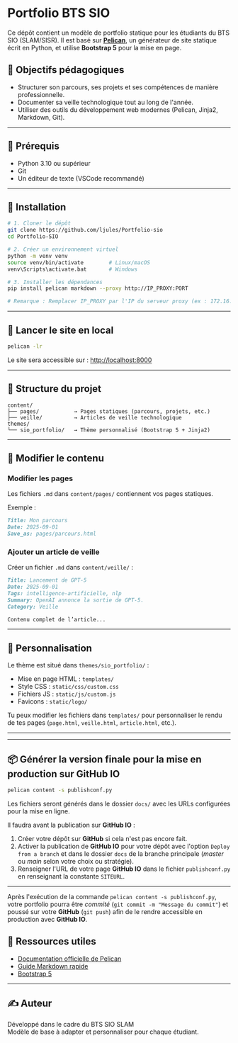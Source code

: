 # Portfolio BTS SIO

Ce dépôt contient un modèle de portfolio statique pour les étudiants du BTS SIO (SLAM/SISR). Il est basé sur **[Pelican](https://blog.getpelican.com/)**, un générateur de site statique écrit en Python, et utilise **Bootstrap 5** pour la mise en page.

## 🎯 Objectifs pédagogiques

- Structurer son parcours, ses projets et ses compétences de manière professionnelle.
- Documenter sa veille technologique tout au long de l'année.
- Utiliser des outils du développement web modernes (Pelican, Jinja2, Markdown, Git).

---

## 🧰 Prérequis

- Python 3.10 ou supérieur
- Git
- Un éditeur de texte (VSCode recommandé)

---

## 🚀 Installation

```bash
# 1. Cloner le dépôt
git clone https://github.com/ljules/Portfolio-sio
cd Portfolio-SIO

# 2. Créer un environnement virtuel
python -m venv venv
source venv/bin/activate        # Linux/macOS
venv\Scripts\activate.bat       # Windows

# 3. Installer les dépendances
pip install pelican markdown --proxy http://IP_PROXY:PORT

# Remarque : Remplacer IP_PROXY par l'IP du serveur proxy (ex : 172.16.0.54 ou 172.16.0.51) et PORT par le numéro de port qui est toujours 8080.
```

---

## 🧪 Lancer le site en local

```bash
pelican -lr
```

Le site sera accessible sur : [http://localhost:8000](http://localhost:8000)

---

## 📁 Structure du projet

```
content/
├── pages/           → Pages statiques (parcours, projets, etc.)
├── veille/          → Articles de veille technologique
themes/
└── sio_portfolio/   → Thème personnalisé (Bootstrap 5 + Jinja2)
```

---

## 🧩 Modifier le contenu

### Modifier les pages

Les fichiers `.md` dans `content/pages/` contiennent vos pages statiques.

Exemple :

```markdown
Title: Mon parcours
Date: 2025-09-01
Save_as: pages/parcours.html
```

### Ajouter un article de veille

Créer un fichier `.md` dans `content/veille/` :

```markdown
Title: Lancement de GPT-5
Date: 2025-09-01
Tags: intelligence-artificielle, nlp
Summary: OpenAI annonce la sortie de GPT-5.
Category: Veille

Contenu complet de l’article...
```

---

## 🎨 Personnalisation

Le thème est situé dans `themes/sio_portfolio/` :

- Mise en page HTML : `templates/`
- Style CSS : `static/css/custom.css`
- Fichiers JS : `static/js/custom.js`
- Favicons : `static/logo/`

Tu peux modifier les fichiers dans `templates/` pour personnaliser le rendu de tes pages (`page.html`, `veille.html`, `article.html`, etc.).

---


---

## 📦 Générer la version finale pour la mise en production sur **GitHub IO**

```bash
pelican content -s publishconf.py
```

Les fichiers seront générés dans le dossier `docs/` avec les URLs configurées pour la mise en ligne.

Il faudra avant la publication sur **GitHub IO** :
1. Créer votre dépôt sur **GitHub** si cela n'est pas encore fait.
2. Activer la publication  de **GitHub IO** pour votre dépôt avec l'option `Deploy from a branch` et dans le dossier `docs` de la branche principale (_master_ ou _main_ selon votre choix ou stratégie).
3. Renseigner l'URL de votre page **GitHub IO** dans le fichier `publishconf.py` en renseignant la constante `SITEURL`.

---

Après l'exécution de la commande `pelican content -s publishconf.py`, votre portfolio pourra être _commité_ (`git commit -m "Message du commit"`) et poussé sur votre **GitHub** (`git push`) afin de le rendre accessible en production avec **GitHub IO**.


## 🧠 Ressources utiles

- [Documentation officielle de Pelican](https://docs.getpelican.com/en/latest/)
- [Guide Markdown rapide](https://www.markdownguide.org/cheat-sheet/)
- [Bootstrap 5](https://getbootstrap.com/)

---

## ✍️ Auteur

Développé dans le cadre du BTS SIO SLAM  
Modèle de base à adapter et personnaliser pour chaque étudiant.
